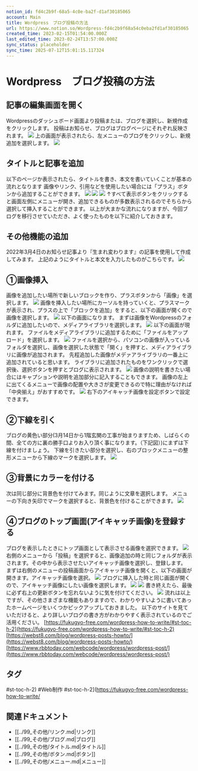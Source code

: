 ```yaml
---
notion_id: fd4c2b9f-68a5-4c0e-ba2f-d1af30185065
account: Main
title: Wordpress　ブログ投稿の方法
url: https://www.notion.so/Wordpress-fd4c2b9f68a54c0eba2fd1af30185065
created_time: 2023-02-15T01:54:00.000Z
last_edited_time: 2023-02-24T13:57:00.000Z
sync_status: placeholder
sync_time: 2025-07-12T15:01:15.117324
---
```

# Wordpress　ブログ投稿の方法

## 記事の編集画面を開く
Wordpressのダッシュボード画面より投稿または、ブログを選択し、新規作成をクリックします。
投稿はお知らせ、ブログはブログページにそれぞれ反映されます。
![](https://prod-files-secure.s3.us-west-2.amazonaws.com/736adce6-a3a4-4a64-9f74-d9aa055c96d2/91934d99-c0df-44bc-93da-53eda6efb0b4/%E3%82%B9%E3%82%AF%E3%83%AA%E3%83%BC%E3%83%B3%E3%82%B7%E3%83%A7%E3%83%83%E3%83%88_20230218_102930.png?X-Amz-Algorithm=AWS4-HMAC-SHA256&X-Amz-Content-Sha256=UNSIGNED-PAYLOAD&X-Amz-Credential=ASIAZI2LB466SX36WMSU%2F20250719%2Fus-west-2%2Fs3%2Faws4_request&X-Amz-Date=20250719T043455Z&X-Amz-Expires=3600&X-Amz-Security-Token=IQoJb3JpZ2luX2VjEIT%2F%2F%2F%2F%2F%2F%2F%2F%2F%2FwEaCXVzLXdlc3QtMiJHMEUCIFm6nYoTj5pH85DGKPhYNBTrQWi4O%2F%2Ftz5Y2bvv2NTcyAiEAhlingB7z0fLBF2xIRSzBW%2F9pQQZQdAq%2BFM7iLvrQ%2BNwqiAQInf%2F%2F%2F%2F%2F%2F%2F%2F%2F%2FARAAGgw2Mzc0MjMxODM4MDUiDP9CCpBU6mPZyX6SlyrcAzXUnHjh9GhaihZFP%2FXlx4ujYO7I%2BtXNHz7rUQXZvQ7TMLNIlL4%2BmtWoq2z1IacVlGJkknGlBZM1bTYc%2B1mvqhIopAlARix9xz%2BrVlt%2FAdig%2BKyb9Zn%2BVIm16XZ5bEgpnflPkge0KuzwrXYgz4hrZxZ4p%2Fh37CVX2ZJHorep99hbnaGift81FUKfpF6DiUJbRJZJRQPmS7X%2FH9i46fiEKNZwSdcbzyH8P8J%2F30i82pqF7EN9lLPhYX8HB1tOo014xRdIgrEhURMtNucPUxVokHFcEKJTsso338CTt0dpoPE2pFZYWHCof8dpGbwDQ9jFzyLHloTp8dDyz7kGAFA3ruxCR37LY7FNrt7RzLnYVyvmOj1TK1LBpJNYyX5R7dj2XvNWtrXtcq6VQtcstwMONRtqjVMnbfxW4HXhiHG6ulbbf%2FO4ivRFJPhvKg%2BWPbYymwtHzvZbBPizS%2B5r0gaS3UaANAY4KY23wLwKrMwsr46cVjDXt2oyNfBeZHAAnnET7UywkiOZQ%2Fx0Yov0NBpvN0c3x6UTgfIZMYKa%2B0pniGqmUffllGenZ1%2BClK5LXkGf4Cuq6OCxC8p67aOMWBXziOfPMSk6AhnDpZbtgZUdatGrEQ3ROczG3AVnF2vdMKGq7MMGOqUByUtkxP%2BRIc20vXgKMaRpc7SUMHgIxqkZ8fctUbf4VtMAWbrXQM9Z0JCFf7xnXKeTJlSbBBUIJM1nUqw%2B54ieBf755dC9sigHSBtdL0u1%2F0h0eWn3K7HqEnpopGTKkF5NEq1U0PuevuKY8CrMO3gzGJdRXdbnRWvIa9DiQ19mcczGlEO56xo02rQoXHfigdc%2FCdkl%2FR%2FmhOch6LpL%2Fa9uK8JKKFKr&X-Amz-Signature=3a1840b71429725a169d7a70611ae11ed30bc971f7913739b90ab0d17561781f&X-Amz-SignedHeaders=host&x-amz-checksum-mode=ENABLED&x-id=GetObject)
上の画面が表示されたら、左メニューのブログをクリックし、新規追加を選択します。
![](https://prod-files-secure.s3.us-west-2.amazonaws.com/736adce6-a3a4-4a64-9f74-d9aa055c96d2/baa8d8f2-5e41-41f6-97c0-fd69d7716a27/%E3%82%B9%E3%82%AF%E3%83%AA%E3%83%BC%E3%83%B3%E3%82%B7%E3%83%A7%E3%83%83%E3%83%88_20230218_103342.png?X-Amz-Algorithm=AWS4-HMAC-SHA256&X-Amz-Content-Sha256=UNSIGNED-PAYLOAD&X-Amz-Credential=ASIAZI2LB466SX36WMSU%2F20250719%2Fus-west-2%2Fs3%2Faws4_request&X-Amz-Date=20250719T043455Z&X-Amz-Expires=3600&X-Amz-Security-Token=IQoJb3JpZ2luX2VjEIT%2F%2F%2F%2F%2F%2F%2F%2F%2F%2FwEaCXVzLXdlc3QtMiJHMEUCIFm6nYoTj5pH85DGKPhYNBTrQWi4O%2F%2Ftz5Y2bvv2NTcyAiEAhlingB7z0fLBF2xIRSzBW%2F9pQQZQdAq%2BFM7iLvrQ%2BNwqiAQInf%2F%2F%2F%2F%2F%2F%2F%2F%2F%2FARAAGgw2Mzc0MjMxODM4MDUiDP9CCpBU6mPZyX6SlyrcAzXUnHjh9GhaihZFP%2FXlx4ujYO7I%2BtXNHz7rUQXZvQ7TMLNIlL4%2BmtWoq2z1IacVlGJkknGlBZM1bTYc%2B1mvqhIopAlARix9xz%2BrVlt%2FAdig%2BKyb9Zn%2BVIm16XZ5bEgpnflPkge0KuzwrXYgz4hrZxZ4p%2Fh37CVX2ZJHorep99hbnaGift81FUKfpF6DiUJbRJZJRQPmS7X%2FH9i46fiEKNZwSdcbzyH8P8J%2F30i82pqF7EN9lLPhYX8HB1tOo014xRdIgrEhURMtNucPUxVokHFcEKJTsso338CTt0dpoPE2pFZYWHCof8dpGbwDQ9jFzyLHloTp8dDyz7kGAFA3ruxCR37LY7FNrt7RzLnYVyvmOj1TK1LBpJNYyX5R7dj2XvNWtrXtcq6VQtcstwMONRtqjVMnbfxW4HXhiHG6ulbbf%2FO4ivRFJPhvKg%2BWPbYymwtHzvZbBPizS%2B5r0gaS3UaANAY4KY23wLwKrMwsr46cVjDXt2oyNfBeZHAAnnET7UywkiOZQ%2Fx0Yov0NBpvN0c3x6UTgfIZMYKa%2B0pniGqmUffllGenZ1%2BClK5LXkGf4Cuq6OCxC8p67aOMWBXziOfPMSk6AhnDpZbtgZUdatGrEQ3ROczG3AVnF2vdMKGq7MMGOqUByUtkxP%2BRIc20vXgKMaRpc7SUMHgIxqkZ8fctUbf4VtMAWbrXQM9Z0JCFf7xnXKeTJlSbBBUIJM1nUqw%2B54ieBf755dC9sigHSBtdL0u1%2F0h0eWn3K7HqEnpopGTKkF5NEq1U0PuevuKY8CrMO3gzGJdRXdbnRWvIa9DiQ19mcczGlEO56xo02rQoXHfigdc%2FCdkl%2FR%2FmhOch6LpL%2Fa9uK8JKKFKr&X-Amz-Signature=a7222ce6b744939fd6b39836e8d7c0eb2c83b61003862acc3cbc082ae02db380&X-Amz-SignedHeaders=host&x-amz-checksum-mode=ENABLED&x-id=GetObject)
## タイトルと記事を追加
以下のページか表示されたら、タイトルを書き、本文を書いていくことが基本の流れとなります
画像やリンク、引用などを使用したい場合には「プラス」ボタンから追加することができます。
![](https://prod-files-secure.s3.us-west-2.amazonaws.com/736adce6-a3a4-4a64-9f74-d9aa055c96d2/e7596aad-3dd3-4ca6-87db-43da40f3125d/%E3%82%B9%E3%82%AF%E3%83%AA%E3%83%BC%E3%83%B3%E3%82%B7%E3%83%A7%E3%83%83%E3%83%88_20230218_104554.png?X-Amz-Algorithm=AWS4-HMAC-SHA256&X-Amz-Content-Sha256=UNSIGNED-PAYLOAD&X-Amz-Credential=ASIAZI2LB466SX36WMSU%2F20250719%2Fus-west-2%2Fs3%2Faws4_request&X-Amz-Date=20250719T043455Z&X-Amz-Expires=3600&X-Amz-Security-Token=IQoJb3JpZ2luX2VjEIT%2F%2F%2F%2F%2F%2F%2F%2F%2F%2FwEaCXVzLXdlc3QtMiJHMEUCIFm6nYoTj5pH85DGKPhYNBTrQWi4O%2F%2Ftz5Y2bvv2NTcyAiEAhlingB7z0fLBF2xIRSzBW%2F9pQQZQdAq%2BFM7iLvrQ%2BNwqiAQInf%2F%2F%2F%2F%2F%2F%2F%2F%2F%2FARAAGgw2Mzc0MjMxODM4MDUiDP9CCpBU6mPZyX6SlyrcAzXUnHjh9GhaihZFP%2FXlx4ujYO7I%2BtXNHz7rUQXZvQ7TMLNIlL4%2BmtWoq2z1IacVlGJkknGlBZM1bTYc%2B1mvqhIopAlARix9xz%2BrVlt%2FAdig%2BKyb9Zn%2BVIm16XZ5bEgpnflPkge0KuzwrXYgz4hrZxZ4p%2Fh37CVX2ZJHorep99hbnaGift81FUKfpF6DiUJbRJZJRQPmS7X%2FH9i46fiEKNZwSdcbzyH8P8J%2F30i82pqF7EN9lLPhYX8HB1tOo014xRdIgrEhURMtNucPUxVokHFcEKJTsso338CTt0dpoPE2pFZYWHCof8dpGbwDQ9jFzyLHloTp8dDyz7kGAFA3ruxCR37LY7FNrt7RzLnYVyvmOj1TK1LBpJNYyX5R7dj2XvNWtrXtcq6VQtcstwMONRtqjVMnbfxW4HXhiHG6ulbbf%2FO4ivRFJPhvKg%2BWPbYymwtHzvZbBPizS%2B5r0gaS3UaANAY4KY23wLwKrMwsr46cVjDXt2oyNfBeZHAAnnET7UywkiOZQ%2Fx0Yov0NBpvN0c3x6UTgfIZMYKa%2B0pniGqmUffllGenZ1%2BClK5LXkGf4Cuq6OCxC8p67aOMWBXziOfPMSk6AhnDpZbtgZUdatGrEQ3ROczG3AVnF2vdMKGq7MMGOqUByUtkxP%2BRIc20vXgKMaRpc7SUMHgIxqkZ8fctUbf4VtMAWbrXQM9Z0JCFf7xnXKeTJlSbBBUIJM1nUqw%2B54ieBf755dC9sigHSBtdL0u1%2F0h0eWn3K7HqEnpopGTKkF5NEq1U0PuevuKY8CrMO3gzGJdRXdbnRWvIa9DiQ19mcczGlEO56xo02rQoXHfigdc%2FCdkl%2FR%2FmhOch6LpL%2Fa9uK8JKKFKr&X-Amz-Signature=daf8121a487e66ee90b39f31f3d7b5c3587862e52590e4200a2493dcdb1916bd&X-Amz-SignedHeaders=host&x-amz-checksum-mode=ENABLED&x-id=GetObject)
![](https://prod-files-secure.s3.us-west-2.amazonaws.com/736adce6-a3a4-4a64-9f74-d9aa055c96d2/450e588b-94c5-4267-9228-241b17d5c499/%E3%82%B9%E3%82%AF%E3%83%AA%E3%83%BC%E3%83%B3%E3%82%B7%E3%83%A7%E3%83%83%E3%83%88_20230218_132522.png?X-Amz-Algorithm=AWS4-HMAC-SHA256&X-Amz-Content-Sha256=UNSIGNED-PAYLOAD&X-Amz-Credential=ASIAZI2LB466SX36WMSU%2F20250719%2Fus-west-2%2Fs3%2Faws4_request&X-Amz-Date=20250719T043455Z&X-Amz-Expires=3600&X-Amz-Security-Token=IQoJb3JpZ2luX2VjEIT%2F%2F%2F%2F%2F%2F%2F%2F%2F%2FwEaCXVzLXdlc3QtMiJHMEUCIFm6nYoTj5pH85DGKPhYNBTrQWi4O%2F%2Ftz5Y2bvv2NTcyAiEAhlingB7z0fLBF2xIRSzBW%2F9pQQZQdAq%2BFM7iLvrQ%2BNwqiAQInf%2F%2F%2F%2F%2F%2F%2F%2F%2F%2FARAAGgw2Mzc0MjMxODM4MDUiDP9CCpBU6mPZyX6SlyrcAzXUnHjh9GhaihZFP%2FXlx4ujYO7I%2BtXNHz7rUQXZvQ7TMLNIlL4%2BmtWoq2z1IacVlGJkknGlBZM1bTYc%2B1mvqhIopAlARix9xz%2BrVlt%2FAdig%2BKyb9Zn%2BVIm16XZ5bEgpnflPkge0KuzwrXYgz4hrZxZ4p%2Fh37CVX2ZJHorep99hbnaGift81FUKfpF6DiUJbRJZJRQPmS7X%2FH9i46fiEKNZwSdcbzyH8P8J%2F30i82pqF7EN9lLPhYX8HB1tOo014xRdIgrEhURMtNucPUxVokHFcEKJTsso338CTt0dpoPE2pFZYWHCof8dpGbwDQ9jFzyLHloTp8dDyz7kGAFA3ruxCR37LY7FNrt7RzLnYVyvmOj1TK1LBpJNYyX5R7dj2XvNWtrXtcq6VQtcstwMONRtqjVMnbfxW4HXhiHG6ulbbf%2FO4ivRFJPhvKg%2BWPbYymwtHzvZbBPizS%2B5r0gaS3UaANAY4KY23wLwKrMwsr46cVjDXt2oyNfBeZHAAnnET7UywkiOZQ%2Fx0Yov0NBpvN0c3x6UTgfIZMYKa%2B0pniGqmUffllGenZ1%2BClK5LXkGf4Cuq6OCxC8p67aOMWBXziOfPMSk6AhnDpZbtgZUdatGrEQ3ROczG3AVnF2vdMKGq7MMGOqUByUtkxP%2BRIc20vXgKMaRpc7SUMHgIxqkZ8fctUbf4VtMAWbrXQM9Z0JCFf7xnXKeTJlSbBBUIJM1nUqw%2B54ieBf755dC9sigHSBtdL0u1%2F0h0eWn3K7HqEnpopGTKkF5NEq1U0PuevuKY8CrMO3gzGJdRXdbnRWvIa9DiQ19mcczGlEO56xo02rQoXHfigdc%2FCdkl%2FR%2FmhOch6LpL%2Fa9uK8JKKFKr&X-Amz-Signature=ca2172e7d1f5de93e6cf77b98c12b968b7778f12f21a3f0fc466bbceea2eb309&X-Amz-SignedHeaders=host&x-amz-checksum-mode=ENABLED&x-id=GetObject)
![](https://prod-files-secure.s3.us-west-2.amazonaws.com/736adce6-a3a4-4a64-9f74-d9aa055c96d2/aec04627-8ef4-4241-86ae-6153b7592c5f/%E3%82%B9%E3%82%AF%E3%83%AA%E3%83%BC%E3%83%B3%E3%82%B7%E3%83%A7%E3%83%83%E3%83%88_20230218_132553.png?X-Amz-Algorithm=AWS4-HMAC-SHA256&X-Amz-Content-Sha256=UNSIGNED-PAYLOAD&X-Amz-Credential=ASIAZI2LB466SX36WMSU%2F20250719%2Fus-west-2%2Fs3%2Faws4_request&X-Amz-Date=20250719T043455Z&X-Amz-Expires=3600&X-Amz-Security-Token=IQoJb3JpZ2luX2VjEIT%2F%2F%2F%2F%2F%2F%2F%2F%2F%2FwEaCXVzLXdlc3QtMiJHMEUCIFm6nYoTj5pH85DGKPhYNBTrQWi4O%2F%2Ftz5Y2bvv2NTcyAiEAhlingB7z0fLBF2xIRSzBW%2F9pQQZQdAq%2BFM7iLvrQ%2BNwqiAQInf%2F%2F%2F%2F%2F%2F%2F%2F%2F%2FARAAGgw2Mzc0MjMxODM4MDUiDP9CCpBU6mPZyX6SlyrcAzXUnHjh9GhaihZFP%2FXlx4ujYO7I%2BtXNHz7rUQXZvQ7TMLNIlL4%2BmtWoq2z1IacVlGJkknGlBZM1bTYc%2B1mvqhIopAlARix9xz%2BrVlt%2FAdig%2BKyb9Zn%2BVIm16XZ5bEgpnflPkge0KuzwrXYgz4hrZxZ4p%2Fh37CVX2ZJHorep99hbnaGift81FUKfpF6DiUJbRJZJRQPmS7X%2FH9i46fiEKNZwSdcbzyH8P8J%2F30i82pqF7EN9lLPhYX8HB1tOo014xRdIgrEhURMtNucPUxVokHFcEKJTsso338CTt0dpoPE2pFZYWHCof8dpGbwDQ9jFzyLHloTp8dDyz7kGAFA3ruxCR37LY7FNrt7RzLnYVyvmOj1TK1LBpJNYyX5R7dj2XvNWtrXtcq6VQtcstwMONRtqjVMnbfxW4HXhiHG6ulbbf%2FO4ivRFJPhvKg%2BWPbYymwtHzvZbBPizS%2B5r0gaS3UaANAY4KY23wLwKrMwsr46cVjDXt2oyNfBeZHAAnnET7UywkiOZQ%2Fx0Yov0NBpvN0c3x6UTgfIZMYKa%2B0pniGqmUffllGenZ1%2BClK5LXkGf4Cuq6OCxC8p67aOMWBXziOfPMSk6AhnDpZbtgZUdatGrEQ3ROczG3AVnF2vdMKGq7MMGOqUByUtkxP%2BRIc20vXgKMaRpc7SUMHgIxqkZ8fctUbf4VtMAWbrXQM9Z0JCFf7xnXKeTJlSbBBUIJM1nUqw%2B54ieBf755dC9sigHSBtdL0u1%2F0h0eWn3K7HqEnpopGTKkF5NEq1U0PuevuKY8CrMO3gzGJdRXdbnRWvIa9DiQ19mcczGlEO56xo02rQoXHfigdc%2FCdkl%2FR%2FmhOch6LpL%2Fa9uK8JKKFKr&X-Amz-Signature=07cb96284ce96beeaf52d458b92ffbd6050bbb14b530297b47531ffbc92155fb&X-Amz-SignedHeaders=host&x-amz-checksum-mode=ENABLED&x-id=GetObject)
↑すべて表示ボタンをクリックすると画面左側にメニューが開き、追加できるものが多数表示されるのでそちらから選択して挿入することができます。
以上が大まかな流れになりますが、今回ブログを移行させていただき、よく使ったものを以下に紹介しておきます。
## その他機能の追加
2022年3月4日のお知らせ記事より『生まれ変わります』の記事を使用して作成してみます。
上記のようにタイトルと本文を入力したものがこちらです。
![](https://prod-files-secure.s3.us-west-2.amazonaws.com/736adce6-a3a4-4a64-9f74-d9aa055c96d2/fae12855-4d23-430d-8d54-fc3f2d5c2206/%E3%82%B9%E3%82%AF%E3%83%AA%E3%83%BC%E3%83%B3%E3%82%B7%E3%83%A7%E3%83%83%E3%83%88_20230220_104726.png?X-Amz-Algorithm=AWS4-HMAC-SHA256&X-Amz-Content-Sha256=UNSIGNED-PAYLOAD&X-Amz-Credential=ASIAZI2LB466SX36WMSU%2F20250719%2Fus-west-2%2Fs3%2Faws4_request&X-Amz-Date=20250719T043455Z&X-Amz-Expires=3600&X-Amz-Security-Token=IQoJb3JpZ2luX2VjEIT%2F%2F%2F%2F%2F%2F%2F%2F%2F%2FwEaCXVzLXdlc3QtMiJHMEUCIFm6nYoTj5pH85DGKPhYNBTrQWi4O%2F%2Ftz5Y2bvv2NTcyAiEAhlingB7z0fLBF2xIRSzBW%2F9pQQZQdAq%2BFM7iLvrQ%2BNwqiAQInf%2F%2F%2F%2F%2F%2F%2F%2F%2F%2FARAAGgw2Mzc0MjMxODM4MDUiDP9CCpBU6mPZyX6SlyrcAzXUnHjh9GhaihZFP%2FXlx4ujYO7I%2BtXNHz7rUQXZvQ7TMLNIlL4%2BmtWoq2z1IacVlGJkknGlBZM1bTYc%2B1mvqhIopAlARix9xz%2BrVlt%2FAdig%2BKyb9Zn%2BVIm16XZ5bEgpnflPkge0KuzwrXYgz4hrZxZ4p%2Fh37CVX2ZJHorep99hbnaGift81FUKfpF6DiUJbRJZJRQPmS7X%2FH9i46fiEKNZwSdcbzyH8P8J%2F30i82pqF7EN9lLPhYX8HB1tOo014xRdIgrEhURMtNucPUxVokHFcEKJTsso338CTt0dpoPE2pFZYWHCof8dpGbwDQ9jFzyLHloTp8dDyz7kGAFA3ruxCR37LY7FNrt7RzLnYVyvmOj1TK1LBpJNYyX5R7dj2XvNWtrXtcq6VQtcstwMONRtqjVMnbfxW4HXhiHG6ulbbf%2FO4ivRFJPhvKg%2BWPbYymwtHzvZbBPizS%2B5r0gaS3UaANAY4KY23wLwKrMwsr46cVjDXt2oyNfBeZHAAnnET7UywkiOZQ%2Fx0Yov0NBpvN0c3x6UTgfIZMYKa%2B0pniGqmUffllGenZ1%2BClK5LXkGf4Cuq6OCxC8p67aOMWBXziOfPMSk6AhnDpZbtgZUdatGrEQ3ROczG3AVnF2vdMKGq7MMGOqUByUtkxP%2BRIc20vXgKMaRpc7SUMHgIxqkZ8fctUbf4VtMAWbrXQM9Z0JCFf7xnXKeTJlSbBBUIJM1nUqw%2B54ieBf755dC9sigHSBtdL0u1%2F0h0eWn3K7HqEnpopGTKkF5NEq1U0PuevuKY8CrMO3gzGJdRXdbnRWvIa9DiQ19mcczGlEO56xo02rQoXHfigdc%2FCdkl%2FR%2FmhOch6LpL%2Fa9uK8JKKFKr&X-Amz-Signature=031bb24335c9781677d6877f5ad9197ac4ba330e872fc5f3d4054f6a824d098f&X-Amz-SignedHeaders=host&x-amz-checksum-mode=ENABLED&x-id=GetObject)
## ①画像挿入
画像を追加したい場所で新しいブロックを作り、プラスボタンから「画像」を選択します。
![](https://prod-files-secure.s3.us-west-2.amazonaws.com/736adce6-a3a4-4a64-9f74-d9aa055c96d2/905ce3e0-dbd3-469d-8221-243e7dea2717/%E3%82%B9%E3%82%AF%E3%83%AA%E3%83%BC%E3%83%B3%E3%82%B7%E3%83%A7%E3%83%83%E3%83%88_20230220_113050.png?X-Amz-Algorithm=AWS4-HMAC-SHA256&X-Amz-Content-Sha256=UNSIGNED-PAYLOAD&X-Amz-Credential=ASIAZI2LB466SX36WMSU%2F20250719%2Fus-west-2%2Fs3%2Faws4_request&X-Amz-Date=20250719T043455Z&X-Amz-Expires=3600&X-Amz-Security-Token=IQoJb3JpZ2luX2VjEIT%2F%2F%2F%2F%2F%2F%2F%2F%2F%2FwEaCXVzLXdlc3QtMiJHMEUCIFm6nYoTj5pH85DGKPhYNBTrQWi4O%2F%2Ftz5Y2bvv2NTcyAiEAhlingB7z0fLBF2xIRSzBW%2F9pQQZQdAq%2BFM7iLvrQ%2BNwqiAQInf%2F%2F%2F%2F%2F%2F%2F%2F%2F%2FARAAGgw2Mzc0MjMxODM4MDUiDP9CCpBU6mPZyX6SlyrcAzXUnHjh9GhaihZFP%2FXlx4ujYO7I%2BtXNHz7rUQXZvQ7TMLNIlL4%2BmtWoq2z1IacVlGJkknGlBZM1bTYc%2B1mvqhIopAlARix9xz%2BrVlt%2FAdig%2BKyb9Zn%2BVIm16XZ5bEgpnflPkge0KuzwrXYgz4hrZxZ4p%2Fh37CVX2ZJHorep99hbnaGift81FUKfpF6DiUJbRJZJRQPmS7X%2FH9i46fiEKNZwSdcbzyH8P8J%2F30i82pqF7EN9lLPhYX8HB1tOo014xRdIgrEhURMtNucPUxVokHFcEKJTsso338CTt0dpoPE2pFZYWHCof8dpGbwDQ9jFzyLHloTp8dDyz7kGAFA3ruxCR37LY7FNrt7RzLnYVyvmOj1TK1LBpJNYyX5R7dj2XvNWtrXtcq6VQtcstwMONRtqjVMnbfxW4HXhiHG6ulbbf%2FO4ivRFJPhvKg%2BWPbYymwtHzvZbBPizS%2B5r0gaS3UaANAY4KY23wLwKrMwsr46cVjDXt2oyNfBeZHAAnnET7UywkiOZQ%2Fx0Yov0NBpvN0c3x6UTgfIZMYKa%2B0pniGqmUffllGenZ1%2BClK5LXkGf4Cuq6OCxC8p67aOMWBXziOfPMSk6AhnDpZbtgZUdatGrEQ3ROczG3AVnF2vdMKGq7MMGOqUByUtkxP%2BRIc20vXgKMaRpc7SUMHgIxqkZ8fctUbf4VtMAWbrXQM9Z0JCFf7xnXKeTJlSbBBUIJM1nUqw%2B54ieBf755dC9sigHSBtdL0u1%2F0h0eWn3K7HqEnpopGTKkF5NEq1U0PuevuKY8CrMO3gzGJdRXdbnRWvIa9DiQ19mcczGlEO56xo02rQoXHfigdc%2FCdkl%2FR%2FmhOch6LpL%2Fa9uK8JKKFKr&X-Amz-Signature=0892a4889c6bff00071b961546925124ae188a232c2d373cafca4e6907d624bb&X-Amz-SignedHeaders=host&x-amz-checksum-mode=ENABLED&x-id=GetObject)
画像を挿入したい場所にカーソルを持っていくと、プラスマークが表示され、プラスの上で「ブロックを追加」をすると、以下の画面が開くので画像を選択します。
![](https://prod-files-secure.s3.us-west-2.amazonaws.com/736adce6-a3a4-4a64-9f74-d9aa055c96d2/6a566c24-21b5-40f0-baab-37d3db671376/%E3%82%B9%E3%82%AF%E3%83%AA%E3%83%BC%E3%83%B3%E3%82%B7%E3%83%A7%E3%83%83%E3%83%88_20230220_105118.png?X-Amz-Algorithm=AWS4-HMAC-SHA256&X-Amz-Content-Sha256=UNSIGNED-PAYLOAD&X-Amz-Credential=ASIAZI2LB466SX36WMSU%2F20250719%2Fus-west-2%2Fs3%2Faws4_request&X-Amz-Date=20250719T043455Z&X-Amz-Expires=3600&X-Amz-Security-Token=IQoJb3JpZ2luX2VjEIT%2F%2F%2F%2F%2F%2F%2F%2F%2F%2FwEaCXVzLXdlc3QtMiJHMEUCIFm6nYoTj5pH85DGKPhYNBTrQWi4O%2F%2Ftz5Y2bvv2NTcyAiEAhlingB7z0fLBF2xIRSzBW%2F9pQQZQdAq%2BFM7iLvrQ%2BNwqiAQInf%2F%2F%2F%2F%2F%2F%2F%2F%2F%2FARAAGgw2Mzc0MjMxODM4MDUiDP9CCpBU6mPZyX6SlyrcAzXUnHjh9GhaihZFP%2FXlx4ujYO7I%2BtXNHz7rUQXZvQ7TMLNIlL4%2BmtWoq2z1IacVlGJkknGlBZM1bTYc%2B1mvqhIopAlARix9xz%2BrVlt%2FAdig%2BKyb9Zn%2BVIm16XZ5bEgpnflPkge0KuzwrXYgz4hrZxZ4p%2Fh37CVX2ZJHorep99hbnaGift81FUKfpF6DiUJbRJZJRQPmS7X%2FH9i46fiEKNZwSdcbzyH8P8J%2F30i82pqF7EN9lLPhYX8HB1tOo014xRdIgrEhURMtNucPUxVokHFcEKJTsso338CTt0dpoPE2pFZYWHCof8dpGbwDQ9jFzyLHloTp8dDyz7kGAFA3ruxCR37LY7FNrt7RzLnYVyvmOj1TK1LBpJNYyX5R7dj2XvNWtrXtcq6VQtcstwMONRtqjVMnbfxW4HXhiHG6ulbbf%2FO4ivRFJPhvKg%2BWPbYymwtHzvZbBPizS%2B5r0gaS3UaANAY4KY23wLwKrMwsr46cVjDXt2oyNfBeZHAAnnET7UywkiOZQ%2Fx0Yov0NBpvN0c3x6UTgfIZMYKa%2B0pniGqmUffllGenZ1%2BClK5LXkGf4Cuq6OCxC8p67aOMWBXziOfPMSk6AhnDpZbtgZUdatGrEQ3ROczG3AVnF2vdMKGq7MMGOqUByUtkxP%2BRIc20vXgKMaRpc7SUMHgIxqkZ8fctUbf4VtMAWbrXQM9Z0JCFf7xnXKeTJlSbBBUIJM1nUqw%2B54ieBf755dC9sigHSBtdL0u1%2F0h0eWn3K7HqEnpopGTKkF5NEq1U0PuevuKY8CrMO3gzGJdRXdbnRWvIa9DiQ19mcczGlEO56xo02rQoXHfigdc%2FCdkl%2FR%2FmhOch6LpL%2Fa9uK8JKKFKr&X-Amz-Signature=0d9c3bb0781827fae8efbfea8f44eeaf1c6e244f9fc1803bc890a131fb3f32b0&X-Amz-SignedHeaders=host&x-amz-checksum-mode=ENABLED&x-id=GetObject)
以下の画面になります。
まずは画像をWordpressのフォルダに追加したいので、メディアライブラリを選択します。
![](https://prod-files-secure.s3.us-west-2.amazonaws.com/736adce6-a3a4-4a64-9f74-d9aa055c96d2/0eef488a-09f8-4165-9279-20812a483a66/%E3%82%B9%E3%82%AF%E3%83%AA%E3%83%BC%E3%83%B3%E3%82%B7%E3%83%A7%E3%83%83%E3%83%88_20230220_105403.png?X-Amz-Algorithm=AWS4-HMAC-SHA256&X-Amz-Content-Sha256=UNSIGNED-PAYLOAD&X-Amz-Credential=ASIAZI2LB466SX36WMSU%2F20250719%2Fus-west-2%2Fs3%2Faws4_request&X-Amz-Date=20250719T043455Z&X-Amz-Expires=3600&X-Amz-Security-Token=IQoJb3JpZ2luX2VjEIT%2F%2F%2F%2F%2F%2F%2F%2F%2F%2FwEaCXVzLXdlc3QtMiJHMEUCIFm6nYoTj5pH85DGKPhYNBTrQWi4O%2F%2Ftz5Y2bvv2NTcyAiEAhlingB7z0fLBF2xIRSzBW%2F9pQQZQdAq%2BFM7iLvrQ%2BNwqiAQInf%2F%2F%2F%2F%2F%2F%2F%2F%2F%2FARAAGgw2Mzc0MjMxODM4MDUiDP9CCpBU6mPZyX6SlyrcAzXUnHjh9GhaihZFP%2FXlx4ujYO7I%2BtXNHz7rUQXZvQ7TMLNIlL4%2BmtWoq2z1IacVlGJkknGlBZM1bTYc%2B1mvqhIopAlARix9xz%2BrVlt%2FAdig%2BKyb9Zn%2BVIm16XZ5bEgpnflPkge0KuzwrXYgz4hrZxZ4p%2Fh37CVX2ZJHorep99hbnaGift81FUKfpF6DiUJbRJZJRQPmS7X%2FH9i46fiEKNZwSdcbzyH8P8J%2F30i82pqF7EN9lLPhYX8HB1tOo014xRdIgrEhURMtNucPUxVokHFcEKJTsso338CTt0dpoPE2pFZYWHCof8dpGbwDQ9jFzyLHloTp8dDyz7kGAFA3ruxCR37LY7FNrt7RzLnYVyvmOj1TK1LBpJNYyX5R7dj2XvNWtrXtcq6VQtcstwMONRtqjVMnbfxW4HXhiHG6ulbbf%2FO4ivRFJPhvKg%2BWPbYymwtHzvZbBPizS%2B5r0gaS3UaANAY4KY23wLwKrMwsr46cVjDXt2oyNfBeZHAAnnET7UywkiOZQ%2Fx0Yov0NBpvN0c3x6UTgfIZMYKa%2B0pniGqmUffllGenZ1%2BClK5LXkGf4Cuq6OCxC8p67aOMWBXziOfPMSk6AhnDpZbtgZUdatGrEQ3ROczG3AVnF2vdMKGq7MMGOqUByUtkxP%2BRIc20vXgKMaRpc7SUMHgIxqkZ8fctUbf4VtMAWbrXQM9Z0JCFf7xnXKeTJlSbBBUIJM1nUqw%2B54ieBf755dC9sigHSBtdL0u1%2F0h0eWn3K7HqEnpopGTKkF5NEq1U0PuevuKY8CrMO3gzGJdRXdbnRWvIa9DiQ19mcczGlEO56xo02rQoXHfigdc%2FCdkl%2FR%2FmhOch6LpL%2Fa9uK8JKKFKr&X-Amz-Signature=2e0e72c86ec809fa0c8cfeab0bf57767e6ad39eb7232b0df89408e9e9126e5f3&X-Amz-SignedHeaders=host&x-amz-checksum-mode=ENABLED&x-id=GetObject)
以下の画面が現れます。
ファイルをメディアライブラリに追加するために「ファイルをアップロード」を選択します。
![](https://prod-files-secure.s3.us-west-2.amazonaws.com/736adce6-a3a4-4a64-9f74-d9aa055c96d2/7e832d37-33e5-46a7-9203-ccf3aa2df120/%E3%82%B9%E3%82%AF%E3%83%AA%E3%83%BC%E3%83%B3%E3%82%B7%E3%83%A7%E3%83%83%E3%83%88_20230220_111923.png?X-Amz-Algorithm=AWS4-HMAC-SHA256&X-Amz-Content-Sha256=UNSIGNED-PAYLOAD&X-Amz-Credential=ASIAZI2LB466SX36WMSU%2F20250719%2Fus-west-2%2Fs3%2Faws4_request&X-Amz-Date=20250719T043455Z&X-Amz-Expires=3600&X-Amz-Security-Token=IQoJb3JpZ2luX2VjEIT%2F%2F%2F%2F%2F%2F%2F%2F%2F%2FwEaCXVzLXdlc3QtMiJHMEUCIFm6nYoTj5pH85DGKPhYNBTrQWi4O%2F%2Ftz5Y2bvv2NTcyAiEAhlingB7z0fLBF2xIRSzBW%2F9pQQZQdAq%2BFM7iLvrQ%2BNwqiAQInf%2F%2F%2F%2F%2F%2F%2F%2F%2F%2FARAAGgw2Mzc0MjMxODM4MDUiDP9CCpBU6mPZyX6SlyrcAzXUnHjh9GhaihZFP%2FXlx4ujYO7I%2BtXNHz7rUQXZvQ7TMLNIlL4%2BmtWoq2z1IacVlGJkknGlBZM1bTYc%2B1mvqhIopAlARix9xz%2BrVlt%2FAdig%2BKyb9Zn%2BVIm16XZ5bEgpnflPkge0KuzwrXYgz4hrZxZ4p%2Fh37CVX2ZJHorep99hbnaGift81FUKfpF6DiUJbRJZJRQPmS7X%2FH9i46fiEKNZwSdcbzyH8P8J%2F30i82pqF7EN9lLPhYX8HB1tOo014xRdIgrEhURMtNucPUxVokHFcEKJTsso338CTt0dpoPE2pFZYWHCof8dpGbwDQ9jFzyLHloTp8dDyz7kGAFA3ruxCR37LY7FNrt7RzLnYVyvmOj1TK1LBpJNYyX5R7dj2XvNWtrXtcq6VQtcstwMONRtqjVMnbfxW4HXhiHG6ulbbf%2FO4ivRFJPhvKg%2BWPbYymwtHzvZbBPizS%2B5r0gaS3UaANAY4KY23wLwKrMwsr46cVjDXt2oyNfBeZHAAnnET7UywkiOZQ%2Fx0Yov0NBpvN0c3x6UTgfIZMYKa%2B0pniGqmUffllGenZ1%2BClK5LXkGf4Cuq6OCxC8p67aOMWBXziOfPMSk6AhnDpZbtgZUdatGrEQ3ROczG3AVnF2vdMKGq7MMGOqUByUtkxP%2BRIc20vXgKMaRpc7SUMHgIxqkZ8fctUbf4VtMAWbrXQM9Z0JCFf7xnXKeTJlSbBBUIJM1nUqw%2B54ieBf755dC9sigHSBtdL0u1%2F0h0eWn3K7HqEnpopGTKkF5NEq1U0PuevuKY8CrMO3gzGJdRXdbnRWvIa9DiQ19mcczGlEO56xo02rQoXHfigdc%2FCdkl%2FR%2FmhOch6LpL%2Fa9uK8JKKFKr&X-Amz-Signature=d73d0558c8ef37f82168475e580db824802847dcc988b83b52600e8b7a019311&X-Amz-SignedHeaders=host&x-amz-checksum-mode=ENABLED&x-id=GetObject)
ファイルを選択から、パソコンの画像が入っているフォルダを選択し、画像を選択した状態で「開く」を押すと、メディアライブラリに画像が追加されます。
先程追加した画像がメデァアライブラリの一番上に追加されていると思います。
ライブラリに追加されたものをワンクリックで選択後、選択ボタンを押すとブログに表示されます。
![](https://prod-files-secure.s3.us-west-2.amazonaws.com/736adce6-a3a4-4a64-9f74-d9aa055c96d2/3d6d72b6-9393-447a-842d-d45f54d4b5bb/%E3%82%B9%E3%82%AF%E3%83%AA%E3%83%BC%E3%83%B3%E3%82%B7%E3%83%A7%E3%83%83%E3%83%88_20230220_112610.png?X-Amz-Algorithm=AWS4-HMAC-SHA256&X-Amz-Content-Sha256=UNSIGNED-PAYLOAD&X-Amz-Credential=ASIAZI2LB466SX36WMSU%2F20250719%2Fus-west-2%2Fs3%2Faws4_request&X-Amz-Date=20250719T043455Z&X-Amz-Expires=3600&X-Amz-Security-Token=IQoJb3JpZ2luX2VjEIT%2F%2F%2F%2F%2F%2F%2F%2F%2F%2FwEaCXVzLXdlc3QtMiJHMEUCIFm6nYoTj5pH85DGKPhYNBTrQWi4O%2F%2Ftz5Y2bvv2NTcyAiEAhlingB7z0fLBF2xIRSzBW%2F9pQQZQdAq%2BFM7iLvrQ%2BNwqiAQInf%2F%2F%2F%2F%2F%2F%2F%2F%2F%2FARAAGgw2Mzc0MjMxODM4MDUiDP9CCpBU6mPZyX6SlyrcAzXUnHjh9GhaihZFP%2FXlx4ujYO7I%2BtXNHz7rUQXZvQ7TMLNIlL4%2BmtWoq2z1IacVlGJkknGlBZM1bTYc%2B1mvqhIopAlARix9xz%2BrVlt%2FAdig%2BKyb9Zn%2BVIm16XZ5bEgpnflPkge0KuzwrXYgz4hrZxZ4p%2Fh37CVX2ZJHorep99hbnaGift81FUKfpF6DiUJbRJZJRQPmS7X%2FH9i46fiEKNZwSdcbzyH8P8J%2F30i82pqF7EN9lLPhYX8HB1tOo014xRdIgrEhURMtNucPUxVokHFcEKJTsso338CTt0dpoPE2pFZYWHCof8dpGbwDQ9jFzyLHloTp8dDyz7kGAFA3ruxCR37LY7FNrt7RzLnYVyvmOj1TK1LBpJNYyX5R7dj2XvNWtrXtcq6VQtcstwMONRtqjVMnbfxW4HXhiHG6ulbbf%2FO4ivRFJPhvKg%2BWPbYymwtHzvZbBPizS%2B5r0gaS3UaANAY4KY23wLwKrMwsr46cVjDXt2oyNfBeZHAAnnET7UywkiOZQ%2Fx0Yov0NBpvN0c3x6UTgfIZMYKa%2B0pniGqmUffllGenZ1%2BClK5LXkGf4Cuq6OCxC8p67aOMWBXziOfPMSk6AhnDpZbtgZUdatGrEQ3ROczG3AVnF2vdMKGq7MMGOqUByUtkxP%2BRIc20vXgKMaRpc7SUMHgIxqkZ8fctUbf4VtMAWbrXQM9Z0JCFf7xnXKeTJlSbBBUIJM1nUqw%2B54ieBf755dC9sigHSBtdL0u1%2F0h0eWn3K7HqEnpopGTKkF5NEq1U0PuevuKY8CrMO3gzGJdRXdbnRWvIa9DiQ19mcczGlEO56xo02rQoXHfigdc%2FCdkl%2FR%2FmhOch6LpL%2Fa9uK8JKKFKr&X-Amz-Signature=feb5e0c4d46cc53ac1eefc851275e0c97c749a9316d79ecc7f121a83a4c05a04&X-Amz-SignedHeaders=host&x-amz-checksum-mode=ENABLED&x-id=GetObject)
画像の説明を書きたい場合にはキャプションや説明を追加部分に記入することもできます。
画像の左上に出てくるメニューで画像の配置や大きさが変更できるので特に理由がなければ「中央揃え」がおすすめです。
![](https://prod-files-secure.s3.us-west-2.amazonaws.com/736adce6-a3a4-4a64-9f74-d9aa055c96d2/03b93078-2afc-4180-b1db-b1b89a2a8e59/%E3%82%B9%E3%82%AF%E3%83%AA%E3%83%BC%E3%83%B3%E3%82%B7%E3%83%A7%E3%83%83%E3%83%88_20230220_112823.png?X-Amz-Algorithm=AWS4-HMAC-SHA256&X-Amz-Content-Sha256=UNSIGNED-PAYLOAD&X-Amz-Credential=ASIAZI2LB466SX36WMSU%2F20250719%2Fus-west-2%2Fs3%2Faws4_request&X-Amz-Date=20250719T043455Z&X-Amz-Expires=3600&X-Amz-Security-Token=IQoJb3JpZ2luX2VjEIT%2F%2F%2F%2F%2F%2F%2F%2F%2F%2FwEaCXVzLXdlc3QtMiJHMEUCIFm6nYoTj5pH85DGKPhYNBTrQWi4O%2F%2Ftz5Y2bvv2NTcyAiEAhlingB7z0fLBF2xIRSzBW%2F9pQQZQdAq%2BFM7iLvrQ%2BNwqiAQInf%2F%2F%2F%2F%2F%2F%2F%2F%2F%2FARAAGgw2Mzc0MjMxODM4MDUiDP9CCpBU6mPZyX6SlyrcAzXUnHjh9GhaihZFP%2FXlx4ujYO7I%2BtXNHz7rUQXZvQ7TMLNIlL4%2BmtWoq2z1IacVlGJkknGlBZM1bTYc%2B1mvqhIopAlARix9xz%2BrVlt%2FAdig%2BKyb9Zn%2BVIm16XZ5bEgpnflPkge0KuzwrXYgz4hrZxZ4p%2Fh37CVX2ZJHorep99hbnaGift81FUKfpF6DiUJbRJZJRQPmS7X%2FH9i46fiEKNZwSdcbzyH8P8J%2F30i82pqF7EN9lLPhYX8HB1tOo014xRdIgrEhURMtNucPUxVokHFcEKJTsso338CTt0dpoPE2pFZYWHCof8dpGbwDQ9jFzyLHloTp8dDyz7kGAFA3ruxCR37LY7FNrt7RzLnYVyvmOj1TK1LBpJNYyX5R7dj2XvNWtrXtcq6VQtcstwMONRtqjVMnbfxW4HXhiHG6ulbbf%2FO4ivRFJPhvKg%2BWPbYymwtHzvZbBPizS%2B5r0gaS3UaANAY4KY23wLwKrMwsr46cVjDXt2oyNfBeZHAAnnET7UywkiOZQ%2Fx0Yov0NBpvN0c3x6UTgfIZMYKa%2B0pniGqmUffllGenZ1%2BClK5LXkGf4Cuq6OCxC8p67aOMWBXziOfPMSk6AhnDpZbtgZUdatGrEQ3ROczG3AVnF2vdMKGq7MMGOqUByUtkxP%2BRIc20vXgKMaRpc7SUMHgIxqkZ8fctUbf4VtMAWbrXQM9Z0JCFf7xnXKeTJlSbBBUIJM1nUqw%2B54ieBf755dC9sigHSBtdL0u1%2F0h0eWn3K7HqEnpopGTKkF5NEq1U0PuevuKY8CrMO3gzGJdRXdbnRWvIa9DiQ19mcczGlEO56xo02rQoXHfigdc%2FCdkl%2FR%2FmhOch6LpL%2Fa9uK8JKKFKr&X-Amz-Signature=e4e26800dadf98791ab422b82047bdaf8b18b1c2521340d1a7387aa7b2b8af55&X-Amz-SignedHeaders=host&x-amz-checksum-mode=ENABLED&x-id=GetObject)
右下のアイキャッチ画像を設定ボタンで設定できます。
## ②下線を引く
ブログの黄色い部分(3月14日から1階玄関の工事が始まりますため、しばらくの間、全ての方に裏の勝手口よりお入り頂く事になります。（下記図）)にまずは下線を付けましょう。
下線を引きたい部分を選択し、右のブロックメニューの整形メニューから下線のマークを選択します。
![](https://prod-files-secure.s3.us-west-2.amazonaws.com/736adce6-a3a4-4a64-9f74-d9aa055c96d2/59b54614-f5a9-4e80-9f9f-cecce0beb125/%E3%82%B9%E3%82%AF%E3%83%AA%E3%83%BC%E3%83%B3%E3%82%B7%E3%83%A7%E3%83%83%E3%83%88_20230220_135105.png?X-Amz-Algorithm=AWS4-HMAC-SHA256&X-Amz-Content-Sha256=UNSIGNED-PAYLOAD&X-Amz-Credential=ASIAZI2LB466SX36WMSU%2F20250719%2Fus-west-2%2Fs3%2Faws4_request&X-Amz-Date=20250719T043455Z&X-Amz-Expires=3600&X-Amz-Security-Token=IQoJb3JpZ2luX2VjEIT%2F%2F%2F%2F%2F%2F%2F%2F%2F%2FwEaCXVzLXdlc3QtMiJHMEUCIFm6nYoTj5pH85DGKPhYNBTrQWi4O%2F%2Ftz5Y2bvv2NTcyAiEAhlingB7z0fLBF2xIRSzBW%2F9pQQZQdAq%2BFM7iLvrQ%2BNwqiAQInf%2F%2F%2F%2F%2F%2F%2F%2F%2F%2FARAAGgw2Mzc0MjMxODM4MDUiDP9CCpBU6mPZyX6SlyrcAzXUnHjh9GhaihZFP%2FXlx4ujYO7I%2BtXNHz7rUQXZvQ7TMLNIlL4%2BmtWoq2z1IacVlGJkknGlBZM1bTYc%2B1mvqhIopAlARix9xz%2BrVlt%2FAdig%2BKyb9Zn%2BVIm16XZ5bEgpnflPkge0KuzwrXYgz4hrZxZ4p%2Fh37CVX2ZJHorep99hbnaGift81FUKfpF6DiUJbRJZJRQPmS7X%2FH9i46fiEKNZwSdcbzyH8P8J%2F30i82pqF7EN9lLPhYX8HB1tOo014xRdIgrEhURMtNucPUxVokHFcEKJTsso338CTt0dpoPE2pFZYWHCof8dpGbwDQ9jFzyLHloTp8dDyz7kGAFA3ruxCR37LY7FNrt7RzLnYVyvmOj1TK1LBpJNYyX5R7dj2XvNWtrXtcq6VQtcstwMONRtqjVMnbfxW4HXhiHG6ulbbf%2FO4ivRFJPhvKg%2BWPbYymwtHzvZbBPizS%2B5r0gaS3UaANAY4KY23wLwKrMwsr46cVjDXt2oyNfBeZHAAnnET7UywkiOZQ%2Fx0Yov0NBpvN0c3x6UTgfIZMYKa%2B0pniGqmUffllGenZ1%2BClK5LXkGf4Cuq6OCxC8p67aOMWBXziOfPMSk6AhnDpZbtgZUdatGrEQ3ROczG3AVnF2vdMKGq7MMGOqUByUtkxP%2BRIc20vXgKMaRpc7SUMHgIxqkZ8fctUbf4VtMAWbrXQM9Z0JCFf7xnXKeTJlSbBBUIJM1nUqw%2B54ieBf755dC9sigHSBtdL0u1%2F0h0eWn3K7HqEnpopGTKkF5NEq1U0PuevuKY8CrMO3gzGJdRXdbnRWvIa9DiQ19mcczGlEO56xo02rQoXHfigdc%2FCdkl%2FR%2FmhOch6LpL%2Fa9uK8JKKFKr&X-Amz-Signature=2901eeb2e89a1f463f1c6e54e3b6c1719b077ebcccfa513a5712fe445e97a975&X-Amz-SignedHeaders=host&x-amz-checksum-mode=ENABLED&x-id=GetObject)
## ③背景にカラーを付ける
次は同じ部分に背景色を付けてみます。同じように文章を選択します。
メニューの下向き矢印でマークを選択すると、背景色を付けることができます。
![](https://prod-files-secure.s3.us-west-2.amazonaws.com/736adce6-a3a4-4a64-9f74-d9aa055c96d2/2582691f-6c38-478d-9d09-29b2a56d3046/%E3%82%B9%E3%82%AF%E3%83%AA%E3%83%BC%E3%83%B3%E3%82%B7%E3%83%A7%E3%83%83%E3%83%88_20230220_134848.png?X-Amz-Algorithm=AWS4-HMAC-SHA256&X-Amz-Content-Sha256=UNSIGNED-PAYLOAD&X-Amz-Credential=ASIAZI2LB466SX36WMSU%2F20250719%2Fus-west-2%2Fs3%2Faws4_request&X-Amz-Date=20250719T043455Z&X-Amz-Expires=3600&X-Amz-Security-Token=IQoJb3JpZ2luX2VjEIT%2F%2F%2F%2F%2F%2F%2F%2F%2F%2FwEaCXVzLXdlc3QtMiJHMEUCIFm6nYoTj5pH85DGKPhYNBTrQWi4O%2F%2Ftz5Y2bvv2NTcyAiEAhlingB7z0fLBF2xIRSzBW%2F9pQQZQdAq%2BFM7iLvrQ%2BNwqiAQInf%2F%2F%2F%2F%2F%2F%2F%2F%2F%2FARAAGgw2Mzc0MjMxODM4MDUiDP9CCpBU6mPZyX6SlyrcAzXUnHjh9GhaihZFP%2FXlx4ujYO7I%2BtXNHz7rUQXZvQ7TMLNIlL4%2BmtWoq2z1IacVlGJkknGlBZM1bTYc%2B1mvqhIopAlARix9xz%2BrVlt%2FAdig%2BKyb9Zn%2BVIm16XZ5bEgpnflPkge0KuzwrXYgz4hrZxZ4p%2Fh37CVX2ZJHorep99hbnaGift81FUKfpF6DiUJbRJZJRQPmS7X%2FH9i46fiEKNZwSdcbzyH8P8J%2F30i82pqF7EN9lLPhYX8HB1tOo014xRdIgrEhURMtNucPUxVokHFcEKJTsso338CTt0dpoPE2pFZYWHCof8dpGbwDQ9jFzyLHloTp8dDyz7kGAFA3ruxCR37LY7FNrt7RzLnYVyvmOj1TK1LBpJNYyX5R7dj2XvNWtrXtcq6VQtcstwMONRtqjVMnbfxW4HXhiHG6ulbbf%2FO4ivRFJPhvKg%2BWPbYymwtHzvZbBPizS%2B5r0gaS3UaANAY4KY23wLwKrMwsr46cVjDXt2oyNfBeZHAAnnET7UywkiOZQ%2Fx0Yov0NBpvN0c3x6UTgfIZMYKa%2B0pniGqmUffllGenZ1%2BClK5LXkGf4Cuq6OCxC8p67aOMWBXziOfPMSk6AhnDpZbtgZUdatGrEQ3ROczG3AVnF2vdMKGq7MMGOqUByUtkxP%2BRIc20vXgKMaRpc7SUMHgIxqkZ8fctUbf4VtMAWbrXQM9Z0JCFf7xnXKeTJlSbBBUIJM1nUqw%2B54ieBf755dC9sigHSBtdL0u1%2F0h0eWn3K7HqEnpopGTKkF5NEq1U0PuevuKY8CrMO3gzGJdRXdbnRWvIa9DiQ19mcczGlEO56xo02rQoXHfigdc%2FCdkl%2FR%2FmhOch6LpL%2Fa9uK8JKKFKr&X-Amz-Signature=eb9165dadedaf1a20ec9fe8b5678431b68ede487e304bd46bac460ce7ba0a926&X-Amz-SignedHeaders=host&x-amz-checksum-mode=ENABLED&x-id=GetObject)
## ④ブログのトップ画面(アイキャッチ画像)を登録する
ブログを表示したときにトップ画面として表示させる画像を選択できます。
![](https://prod-files-secure.s3.us-west-2.amazonaws.com/736adce6-a3a4-4a64-9f74-d9aa055c96d2/5d723df7-a183-4e0f-a69a-c4e5a0b26b09/%E3%82%B9%E3%82%AF%E3%83%AA%E3%83%BC%E3%83%B3%E3%82%B7%E3%83%A7%E3%83%83%E3%83%88_20230222_103836.png?X-Amz-Algorithm=AWS4-HMAC-SHA256&X-Amz-Content-Sha256=UNSIGNED-PAYLOAD&X-Amz-Credential=ASIAZI2LB466SX36WMSU%2F20250719%2Fus-west-2%2Fs3%2Faws4_request&X-Amz-Date=20250719T043455Z&X-Amz-Expires=3600&X-Amz-Security-Token=IQoJb3JpZ2luX2VjEIT%2F%2F%2F%2F%2F%2F%2F%2F%2F%2FwEaCXVzLXdlc3QtMiJHMEUCIFm6nYoTj5pH85DGKPhYNBTrQWi4O%2F%2Ftz5Y2bvv2NTcyAiEAhlingB7z0fLBF2xIRSzBW%2F9pQQZQdAq%2BFM7iLvrQ%2BNwqiAQInf%2F%2F%2F%2F%2F%2F%2F%2F%2F%2FARAAGgw2Mzc0MjMxODM4MDUiDP9CCpBU6mPZyX6SlyrcAzXUnHjh9GhaihZFP%2FXlx4ujYO7I%2BtXNHz7rUQXZvQ7TMLNIlL4%2BmtWoq2z1IacVlGJkknGlBZM1bTYc%2B1mvqhIopAlARix9xz%2BrVlt%2FAdig%2BKyb9Zn%2BVIm16XZ5bEgpnflPkge0KuzwrXYgz4hrZxZ4p%2Fh37CVX2ZJHorep99hbnaGift81FUKfpF6DiUJbRJZJRQPmS7X%2FH9i46fiEKNZwSdcbzyH8P8J%2F30i82pqF7EN9lLPhYX8HB1tOo014xRdIgrEhURMtNucPUxVokHFcEKJTsso338CTt0dpoPE2pFZYWHCof8dpGbwDQ9jFzyLHloTp8dDyz7kGAFA3ruxCR37LY7FNrt7RzLnYVyvmOj1TK1LBpJNYyX5R7dj2XvNWtrXtcq6VQtcstwMONRtqjVMnbfxW4HXhiHG6ulbbf%2FO4ivRFJPhvKg%2BWPbYymwtHzvZbBPizS%2B5r0gaS3UaANAY4KY23wLwKrMwsr46cVjDXt2oyNfBeZHAAnnET7UywkiOZQ%2Fx0Yov0NBpvN0c3x6UTgfIZMYKa%2B0pniGqmUffllGenZ1%2BClK5LXkGf4Cuq6OCxC8p67aOMWBXziOfPMSk6AhnDpZbtgZUdatGrEQ3ROczG3AVnF2vdMKGq7MMGOqUByUtkxP%2BRIc20vXgKMaRpc7SUMHgIxqkZ8fctUbf4VtMAWbrXQM9Z0JCFf7xnXKeTJlSbBBUIJM1nUqw%2B54ieBf755dC9sigHSBtdL0u1%2F0h0eWn3K7HqEnpopGTKkF5NEq1U0PuevuKY8CrMO3gzGJdRXdbnRWvIa9DiQ19mcczGlEO56xo02rQoXHfigdc%2FCdkl%2FR%2FmhOch6LpL%2Fa9uK8JKKFKr&X-Amz-Signature=82863e6c108b47bd8725121306fd16f79dd2e2f72d322c1af28b1aa69c0bd896&X-Amz-SignedHeaders=host&x-amz-checksum-mode=ENABLED&x-id=GetObject)
右側のメニューから「投稿」を選択すると、画像追加の時と同じフォルダが表示されます。その中から表示させたいアイキャッチ画像を選択し、登録します。
まずは右側のメニューの投稿画面からアイキャッチ画像を開くと、以下の画面が開きます。アイキャッチ画像を選択。
![](https://prod-files-secure.s3.us-west-2.amazonaws.com/736adce6-a3a4-4a64-9f74-d9aa055c96d2/61c2c704-a975-40a1-b854-ec14c0ac489c/%E3%82%B9%E3%82%AF%E3%83%AA%E3%83%BC%E3%83%B3%E3%82%B7%E3%83%A7%E3%83%83%E3%83%88_20230222_104325.png?X-Amz-Algorithm=AWS4-HMAC-SHA256&X-Amz-Content-Sha256=UNSIGNED-PAYLOAD&X-Amz-Credential=ASIAZI2LB466SX36WMSU%2F20250719%2Fus-west-2%2Fs3%2Faws4_request&X-Amz-Date=20250719T043455Z&X-Amz-Expires=3600&X-Amz-Security-Token=IQoJb3JpZ2luX2VjEIT%2F%2F%2F%2F%2F%2F%2F%2F%2F%2FwEaCXVzLXdlc3QtMiJHMEUCIFm6nYoTj5pH85DGKPhYNBTrQWi4O%2F%2Ftz5Y2bvv2NTcyAiEAhlingB7z0fLBF2xIRSzBW%2F9pQQZQdAq%2BFM7iLvrQ%2BNwqiAQInf%2F%2F%2F%2F%2F%2F%2F%2F%2F%2FARAAGgw2Mzc0MjMxODM4MDUiDP9CCpBU6mPZyX6SlyrcAzXUnHjh9GhaihZFP%2FXlx4ujYO7I%2BtXNHz7rUQXZvQ7TMLNIlL4%2BmtWoq2z1IacVlGJkknGlBZM1bTYc%2B1mvqhIopAlARix9xz%2BrVlt%2FAdig%2BKyb9Zn%2BVIm16XZ5bEgpnflPkge0KuzwrXYgz4hrZxZ4p%2Fh37CVX2ZJHorep99hbnaGift81FUKfpF6DiUJbRJZJRQPmS7X%2FH9i46fiEKNZwSdcbzyH8P8J%2F30i82pqF7EN9lLPhYX8HB1tOo014xRdIgrEhURMtNucPUxVokHFcEKJTsso338CTt0dpoPE2pFZYWHCof8dpGbwDQ9jFzyLHloTp8dDyz7kGAFA3ruxCR37LY7FNrt7RzLnYVyvmOj1TK1LBpJNYyX5R7dj2XvNWtrXtcq6VQtcstwMONRtqjVMnbfxW4HXhiHG6ulbbf%2FO4ivRFJPhvKg%2BWPbYymwtHzvZbBPizS%2B5r0gaS3UaANAY4KY23wLwKrMwsr46cVjDXt2oyNfBeZHAAnnET7UywkiOZQ%2Fx0Yov0NBpvN0c3x6UTgfIZMYKa%2B0pniGqmUffllGenZ1%2BClK5LXkGf4Cuq6OCxC8p67aOMWBXziOfPMSk6AhnDpZbtgZUdatGrEQ3ROczG3AVnF2vdMKGq7MMGOqUByUtkxP%2BRIc20vXgKMaRpc7SUMHgIxqkZ8fctUbf4VtMAWbrXQM9Z0JCFf7xnXKeTJlSbBBUIJM1nUqw%2B54ieBf755dC9sigHSBtdL0u1%2F0h0eWn3K7HqEnpopGTKkF5NEq1U0PuevuKY8CrMO3gzGJdRXdbnRWvIa9DiQ19mcczGlEO56xo02rQoXHfigdc%2FCdkl%2FR%2FmhOch6LpL%2Fa9uK8JKKFKr&X-Amz-Signature=450e7abafeaa5c6a88fc65c2a6f24ea27c1edb282ea906d36123f58dda5d9d99&X-Amz-SignedHeaders=host&x-amz-checksum-mode=ENABLED&x-id=GetObject)
ブログに挿入した時と同じ画面が開くので、アイキャッチ画像にしたい画像を選択します。
![](https://prod-files-secure.s3.us-west-2.amazonaws.com/736adce6-a3a4-4a64-9f74-d9aa055c96d2/bd03f41e-ecd6-43f0-b957-70560ab3112b/%E3%82%B9%E3%82%AF%E3%83%AA%E3%83%BC%E3%83%B3%E3%82%B7%E3%83%A7%E3%83%83%E3%83%88_20230222_104358.png?X-Amz-Algorithm=AWS4-HMAC-SHA256&X-Amz-Content-Sha256=UNSIGNED-PAYLOAD&X-Amz-Credential=ASIAZI2LB466SX36WMSU%2F20250719%2Fus-west-2%2Fs3%2Faws4_request&X-Amz-Date=20250719T043455Z&X-Amz-Expires=3600&X-Amz-Security-Token=IQoJb3JpZ2luX2VjEIT%2F%2F%2F%2F%2F%2F%2F%2F%2F%2FwEaCXVzLXdlc3QtMiJHMEUCIFm6nYoTj5pH85DGKPhYNBTrQWi4O%2F%2Ftz5Y2bvv2NTcyAiEAhlingB7z0fLBF2xIRSzBW%2F9pQQZQdAq%2BFM7iLvrQ%2BNwqiAQInf%2F%2F%2F%2F%2F%2F%2F%2F%2F%2FARAAGgw2Mzc0MjMxODM4MDUiDP9CCpBU6mPZyX6SlyrcAzXUnHjh9GhaihZFP%2FXlx4ujYO7I%2BtXNHz7rUQXZvQ7TMLNIlL4%2BmtWoq2z1IacVlGJkknGlBZM1bTYc%2B1mvqhIopAlARix9xz%2BrVlt%2FAdig%2BKyb9Zn%2BVIm16XZ5bEgpnflPkge0KuzwrXYgz4hrZxZ4p%2Fh37CVX2ZJHorep99hbnaGift81FUKfpF6DiUJbRJZJRQPmS7X%2FH9i46fiEKNZwSdcbzyH8P8J%2F30i82pqF7EN9lLPhYX8HB1tOo014xRdIgrEhURMtNucPUxVokHFcEKJTsso338CTt0dpoPE2pFZYWHCof8dpGbwDQ9jFzyLHloTp8dDyz7kGAFA3ruxCR37LY7FNrt7RzLnYVyvmOj1TK1LBpJNYyX5R7dj2XvNWtrXtcq6VQtcstwMONRtqjVMnbfxW4HXhiHG6ulbbf%2FO4ivRFJPhvKg%2BWPbYymwtHzvZbBPizS%2B5r0gaS3UaANAY4KY23wLwKrMwsr46cVjDXt2oyNfBeZHAAnnET7UywkiOZQ%2Fx0Yov0NBpvN0c3x6UTgfIZMYKa%2B0pniGqmUffllGenZ1%2BClK5LXkGf4Cuq6OCxC8p67aOMWBXziOfPMSk6AhnDpZbtgZUdatGrEQ3ROczG3AVnF2vdMKGq7MMGOqUByUtkxP%2BRIc20vXgKMaRpc7SUMHgIxqkZ8fctUbf4VtMAWbrXQM9Z0JCFf7xnXKeTJlSbBBUIJM1nUqw%2B54ieBf755dC9sigHSBtdL0u1%2F0h0eWn3K7HqEnpopGTKkF5NEq1U0PuevuKY8CrMO3gzGJdRXdbnRWvIa9DiQ19mcczGlEO56xo02rQoXHfigdc%2FCdkl%2FR%2FmhOch6LpL%2Fa9uK8JKKFKr&X-Amz-Signature=682afb244ae21fbd1aa38fd08c44e52d63667ca6e46f6eadcae861fa70a8095b&X-Amz-SignedHeaders=host&x-amz-checksum-mode=ENABLED&x-id=GetObject)
![](https://prod-files-secure.s3.us-west-2.amazonaws.com/736adce6-a3a4-4a64-9f74-d9aa055c96d2/cf8a1686-90d8-4c62-ab07-97dcc83a6b95/%E3%82%B9%E3%82%AF%E3%83%AA%E3%83%BC%E3%83%B3%E3%82%B7%E3%83%A7%E3%83%83%E3%83%88_20230222_104301.png?X-Amz-Algorithm=AWS4-HMAC-SHA256&X-Amz-Content-Sha256=UNSIGNED-PAYLOAD&X-Amz-Credential=ASIAZI2LB466SX36WMSU%2F20250719%2Fus-west-2%2Fs3%2Faws4_request&X-Amz-Date=20250719T043456Z&X-Amz-Expires=3600&X-Amz-Security-Token=IQoJb3JpZ2luX2VjEIT%2F%2F%2F%2F%2F%2F%2F%2F%2F%2FwEaCXVzLXdlc3QtMiJHMEUCIFm6nYoTj5pH85DGKPhYNBTrQWi4O%2F%2Ftz5Y2bvv2NTcyAiEAhlingB7z0fLBF2xIRSzBW%2F9pQQZQdAq%2BFM7iLvrQ%2BNwqiAQInf%2F%2F%2F%2F%2F%2F%2F%2F%2F%2FARAAGgw2Mzc0MjMxODM4MDUiDP9CCpBU6mPZyX6SlyrcAzXUnHjh9GhaihZFP%2FXlx4ujYO7I%2BtXNHz7rUQXZvQ7TMLNIlL4%2BmtWoq2z1IacVlGJkknGlBZM1bTYc%2B1mvqhIopAlARix9xz%2BrVlt%2FAdig%2BKyb9Zn%2BVIm16XZ5bEgpnflPkge0KuzwrXYgz4hrZxZ4p%2Fh37CVX2ZJHorep99hbnaGift81FUKfpF6DiUJbRJZJRQPmS7X%2FH9i46fiEKNZwSdcbzyH8P8J%2F30i82pqF7EN9lLPhYX8HB1tOo014xRdIgrEhURMtNucPUxVokHFcEKJTsso338CTt0dpoPE2pFZYWHCof8dpGbwDQ9jFzyLHloTp8dDyz7kGAFA3ruxCR37LY7FNrt7RzLnYVyvmOj1TK1LBpJNYyX5R7dj2XvNWtrXtcq6VQtcstwMONRtqjVMnbfxW4HXhiHG6ulbbf%2FO4ivRFJPhvKg%2BWPbYymwtHzvZbBPizS%2B5r0gaS3UaANAY4KY23wLwKrMwsr46cVjDXt2oyNfBeZHAAnnET7UywkiOZQ%2Fx0Yov0NBpvN0c3x6UTgfIZMYKa%2B0pniGqmUffllGenZ1%2BClK5LXkGf4Cuq6OCxC8p67aOMWBXziOfPMSk6AhnDpZbtgZUdatGrEQ3ROczG3AVnF2vdMKGq7MMGOqUByUtkxP%2BRIc20vXgKMaRpc7SUMHgIxqkZ8fctUbf4VtMAWbrXQM9Z0JCFf7xnXKeTJlSbBBUIJM1nUqw%2B54ieBf755dC9sigHSBtdL0u1%2F0h0eWn3K7HqEnpopGTKkF5NEq1U0PuevuKY8CrMO3gzGJdRXdbnRWvIa9DiQ19mcczGlEO56xo02rQoXHfigdc%2FCdkl%2FR%2FmhOch6LpL%2Fa9uK8JKKFKr&X-Amz-Signature=ec2e6d394ab217ba52e73686a3b05c7e7f54f427e8bdc7eb4e86a61361d54021&X-Amz-SignedHeaders=host&x-amz-checksum-mode=ENABLED&x-id=GetObject)
書き終えたら、最後に必ず右上の更新ボタンを忘れないように気を付けてください。
![](https://prod-files-secure.s3.us-west-2.amazonaws.com/736adce6-a3a4-4a64-9f74-d9aa055c96d2/f83f3da0-8618-4216-9f3b-e7eef14dc592/%E3%82%B9%E3%82%AF%E3%83%AA%E3%83%BC%E3%83%B3%E3%82%B7%E3%83%A7%E3%83%83%E3%83%88_20230223_103913.png?X-Amz-Algorithm=AWS4-HMAC-SHA256&X-Amz-Content-Sha256=UNSIGNED-PAYLOAD&X-Amz-Credential=ASIAZI2LB466SX36WMSU%2F20250719%2Fus-west-2%2Fs3%2Faws4_request&X-Amz-Date=20250719T043455Z&X-Amz-Expires=3600&X-Amz-Security-Token=IQoJb3JpZ2luX2VjEIT%2F%2F%2F%2F%2F%2F%2F%2F%2F%2FwEaCXVzLXdlc3QtMiJHMEUCIFm6nYoTj5pH85DGKPhYNBTrQWi4O%2F%2Ftz5Y2bvv2NTcyAiEAhlingB7z0fLBF2xIRSzBW%2F9pQQZQdAq%2BFM7iLvrQ%2BNwqiAQInf%2F%2F%2F%2F%2F%2F%2F%2F%2F%2FARAAGgw2Mzc0MjMxODM4MDUiDP9CCpBU6mPZyX6SlyrcAzXUnHjh9GhaihZFP%2FXlx4ujYO7I%2BtXNHz7rUQXZvQ7TMLNIlL4%2BmtWoq2z1IacVlGJkknGlBZM1bTYc%2B1mvqhIopAlARix9xz%2BrVlt%2FAdig%2BKyb9Zn%2BVIm16XZ5bEgpnflPkge0KuzwrXYgz4hrZxZ4p%2Fh37CVX2ZJHorep99hbnaGift81FUKfpF6DiUJbRJZJRQPmS7X%2FH9i46fiEKNZwSdcbzyH8P8J%2F30i82pqF7EN9lLPhYX8HB1tOo014xRdIgrEhURMtNucPUxVokHFcEKJTsso338CTt0dpoPE2pFZYWHCof8dpGbwDQ9jFzyLHloTp8dDyz7kGAFA3ruxCR37LY7FNrt7RzLnYVyvmOj1TK1LBpJNYyX5R7dj2XvNWtrXtcq6VQtcstwMONRtqjVMnbfxW4HXhiHG6ulbbf%2FO4ivRFJPhvKg%2BWPbYymwtHzvZbBPizS%2B5r0gaS3UaANAY4KY23wLwKrMwsr46cVjDXt2oyNfBeZHAAnnET7UywkiOZQ%2Fx0Yov0NBpvN0c3x6UTgfIZMYKa%2B0pniGqmUffllGenZ1%2BClK5LXkGf4Cuq6OCxC8p67aOMWBXziOfPMSk6AhnDpZbtgZUdatGrEQ3ROczG3AVnF2vdMKGq7MMGOqUByUtkxP%2BRIc20vXgKMaRpc7SUMHgIxqkZ8fctUbf4VtMAWbrXQM9Z0JCFf7xnXKeTJlSbBBUIJM1nUqw%2B54ieBf755dC9sigHSBtdL0u1%2F0h0eWn3K7HqEnpopGTKkF5NEq1U0PuevuKY8CrMO3gzGJdRXdbnRWvIa9DiQ19mcczGlEO56xo02rQoXHfigdc%2FCdkl%2FR%2FmhOch6LpL%2Fa9uK8JKKFKr&X-Amz-Signature=dd006dc7ce8b9c3b0807a50d054e43a1c3075b9da9bdc5cddf607fc7a522521f&X-Amz-SignedHeaders=host&x-amz-checksum-mode=ENABLED&x-id=GetObject)
流れは以上ですが、その他さまざまな機能もありますので、わかりやすいように書いてあったホームページをいくつかピックアップしておきました。
以下のサイトを見ていただけると、より詳しいブログの書き方がわかりやすく表示されているのでご活用ください。
[https://fukugyo-free.com/wordpress-how-to-write/#st-toc-h-2](https://fukugyo-free.com/wordpress-how-to-write/#st-toc-h-2)
[https://webst8.com/blog/wordpress-posts-howto/](https://webst8.com/blog/wordpress-posts-howto/)
[https://www.rbbtoday.com/webcode/wordpress/wordpress-post/](https://www.rbbtoday.com/webcode/wordpress/wordpress-post/)

## タグ

#st-toc-h-2) #Web制作 #st-toc-h-2](https://fukugyo-free.com/wordpress-how-to-write/ 

## 関連ドキュメント

- [[../99_その他/リンク.md|リンク]]
- [[../99_その他/ブログ.md|ブログ]]
- [[../99_その他/タイトル.md|タイトル]]
- [[../99_その他/ボタン.md|ボタン]]
- [[../99_その他/メニュー.md|メニュー]]
